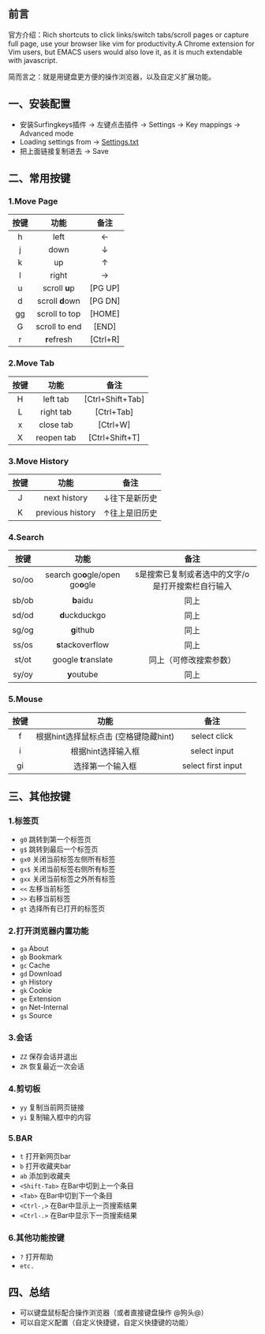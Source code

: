 ## 前言

官方介绍：Rich shortcuts to click links/switch tabs/scroll pages or capture full page, use your browser like vim for productivity.A Chrome extension for Vim users, but EMACS users would also love it, as it is much extendable with javascript.

简而言之：就是用键盘更方便的操作浏览器，以及自定义扩展功能。

## 一、安装配置

- 安装Surfingkeys插件 -> 左键点击插件 -> Settings -> Key mappings -> Advanced mode
- Loading settings from -> [Settings.txt](https://raw.githubusercontent.com/bogeol/surfingkeys-settings-backup/master/settings/bogeol-surfingkeys-settings.txt)
- 把上面链接复制进去 -> Save

## 二、常用按键

### 1.Move Page

| 按键 |      功能       |   备注   |
| :--: | :-------------: | :------: |
|  h   |      left       |    ←     |
|  j   |      down       |    ↓     |
|  k   |       up        |    ↑     |
|  l   |      right      |    →     |
|  u   |  scroll **u**p  | [PG UP]  |
|  d   | scroll **d**own | [PG DN]  |
|  gg  |  scroll to top  |  [HOME]  |
|  G   |  scroll to end  |  [END]   |
|  r   |   **r**efresh   | [Ctrl+R] |

### 2.Move Tab

| 按键 |    功能    |       备注       |
| :--: | :--------: | :--------------: |
|  H   | left tab  | [Ctrl+Shift+Tab] |
|  L   | right tab  |    [Ctrl+Tab]    |
|  x   | close tab  |     [Ctrl+W]     |
|  X   | reopen tab |  [Ctrl+Shift+T]  |

### 3.Move History

| 按键 |       功能       |    备注     |
| :--: | :--------------: | :---------: |
|  J   | next history  | ↓往下是新历史 |
|  K   | previous history | ↑往上是旧历史  |

### 4.Search

| 按键  |               功能                |                       备注                        |
| :---: | :-------------------------------: | :-----------------------------------------------: |
| so/oo | search go**o**gle/open go**o**gle | s是搜索已复制或者选中的文字/o是打开搜索栏自行输入 |
| sb/ob |             **b**aidu             |                       同上                        |
| sd/od |          **d**uckduckgo           |                       同上                        |
| sg/og |            **g**ithub             |                       同上                        |
| ss/os |         **s**tackoverflow         |                       同上                        |
| st/ot |       google **t**ranslate        |              同上（可修改搜索参数）               |
| sy/oy |            **y**outube            |                       同上                        |

### 5.Mouse

| 按键 |                 功能                  |        备注        |
| :--: | :-----------------------------------: | :----------------: |
|  f   | 根据hint选择鼠标点击 (空格键隐藏hint) |    select click    |
|  i   |          根据hint选择输入框           |    select input    |
|  gi  |           选择第一个输入框            | select first input |

## 三、其他按键

### 1.标签页

- `g0` 跳转到第一个标签页
- `g$` 跳转到最后一个标签页
- `gx0` 关闭当前标签左侧所有标签
- `gx$` 关闭当前标签右侧所有标签
- `gxx` 关闭当前标签之外所有标签
- `<<` 左移当前标签
- `>>` 右移当前标签
- `gt` 选择所有已打开的标签页

### 2.打开浏览器内置功能

- `ga` About
- `gb` Bookmark
- `gc` Cache
- `gd` Download
- `gh` History
- `gk` Cookie
- `ge` Extension
- `gn` Net-Internal
- `gs` Source

### 3.会话

- `ZZ` 保存会话并退出
- `ZR` 恢复最近一次会话

### 4.剪切板

- `yy` 复制当前网页链接
- `yi` 复制输入框中的内容

### 5.BAR

- `t` 打开新网页bar
- `b` 打开收藏夹bar
- `ab` 添加到收藏夹
- `<Shift-Tab>` 在Bar中切到上一个条目
- `<Tab>` 在Bar中切到下一个条目
- `<Ctrl-,>` 在Bar中显示上一页搜索结果
- `<Ctrl-.>` 在Bar中显示下一页搜索结果

### 6.其他功能按键

- `?` 打开帮助
- `etc.`

## 四、总结

- 可以键盘鼠标配合操作浏览器（或者直接键盘操作 @狗头@）
- 可以自定义配置（自定义快捷键，自定义快捷键的功能）

